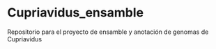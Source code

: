 # Cupriavidus_ensamble
Repositorio para el proyecto de ensamble y anotación de genomas de Cupriavidus
